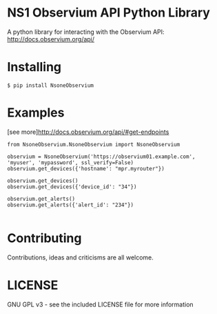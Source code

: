 # NS1 Observium API Python Library

A python library for interacting with the Observium API: http://docs.observium.org/api/

# Installing

```
$ pip install NsoneObservium
```

Examples
========
[see more]http://docs.observium.org/api/#get-endpoints
```
from NsoneObservium.NsoneObservium import NsoneObservium

observium = NsoneObservium('https://observium01.example.com', 'myuser', 'mypassword', ssl_verify=False)
observium.get_devices({'hostname': "mpr.myrouter"})

observium.get_devices()
observium.get_devices({'device_id': "34"})

observium.get_alerts()
observium.get_alerts({'alert_id': "234"})


```

Contributing
============

Contributions, ideas and criticisms are all welcome.

# LICENSE

GNU GPL v3 - see the included LICENSE file for more information


